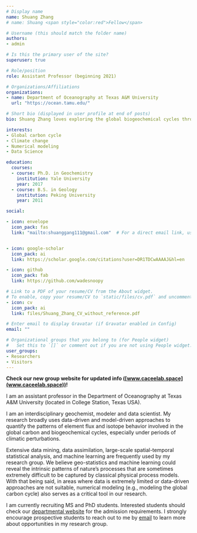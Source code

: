 ```yaml
---
# Display name
name: Shuang Zhang
# name: Shuang <span style="color:red">Fellow</span>

# Username (this should match the folder name)
authors:
- admin

# Is this the primary user of the site?
superuser: true

# Role/position
role: Assistant Professor (beginning 2021)

# Organizations/Affiliations
organizations:
- name: Department of Oceanography at Texas A&M University
  url: "https://ocean.tamu.edu/"

# Short bio (displayed in user profile at end of posts)
bio: Shuang Zhang loves exploring the global biogeochemical cycles through numerical modeling and data science.

interests:
- Global carbon cycle
- Climate change
- Numerical modeling
- Data Science

education:
  courses:
  - course: Ph.D. in Geochemistry
    institution: Yale University
    year: 2017
  - course: B.S. in Geology
    institution: Peking University
    year: 2011

social:

- icon: envelope
  icon_pack: fas
  link: "mailto:shuanggang111@gmail.com"  # For a direct email link, use "mailto:test@example.org".


- icon: google-scholar
  icon_pack: ai
  link: https://scholar.google.com/citations?user=DR1TDCwAAAAJ&hl=en

- icon: github
  icon_pack: fab
  link: https://github.com/wadesnoopy

# Link to a PDF of your resume/CV from the About widget.
# To enable, copy your resume/CV to `static/files/cv.pdf` and uncomment the lines below.
- icon: cv
  icon_pack: ai
  link: files/Shuang_Zhang_CV_without_reference.pdf

# Enter email to display Gravatar (if Gravatar enabled in Config)
email: ""

# Organizational groups that you belong to (for People widget)
#   Set this to `[]` or comment out if you are not using People widget.
user_groups:
- Researchers
- Visitors
---
```


**Check our new group website for updated info ([www.caceelab.space](www.caceelab.space))!**

I am an assistant professor in the Department of Oceanography at Texas A&M University (located in College Station, Texas USA).

I am an interdisciplinary geochemist, modeler and data scientist. My research broadly uses data-driven and model-driven approaches to quantify the patterns of element flux and isotope behavior involved in the global carbon and biogeochemical cycles, especially under periods of climatic perturbations.

Extensive data mining, data assimilation, large-scale spatial-temporal statistical analysis, and machine learning are frequently used by my research group. We believe geo-statistics and machine learning could reveal the intrinsic patterns of nature’s processes that are sometimes extremely difficult to be captured by classical physical process models. With that being said, in areas where data is extremely limited or data-driven approaches are not suitable, numerical modeling (e.g., modeling the global carbon cycle) also serves as a critical tool in our research.


I am currently recruiting MS and PhD students. Interested students should check our [departmental website](https://ocean.tamu.edu/academics/graduate-programs/index.html) for the admission requirements. I strongly encourage prospective students to reach out to me by [email](mailto:shuanggang111@gmail.com) to learn more about opportunities in my research group.

